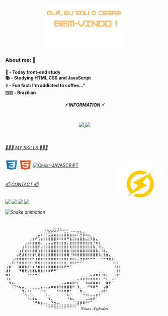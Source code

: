 <br>
 <p align="center"><a href="https://github.com/eucesar"><img width="50%" alt="⚡️ Olá, EU sou o Cesar Bem-Vindo ⚡️" src="home.png" /></a></p> 
 
<h3>About me: 💬 </h3>
 <h4>💼 - Today front-end study <br>
📚 - Studying HTML,CSS and JavaScript <br>
⚡ - Fun fact: I'm addicted to coffee..." <br>
🇧🇷 - Brazilian </h4> 

<h5 align="center">⚡️ INFORMATION ⚡️ </h5> <br>
<div align="center">
  <a href="https://github.com/eucesar">
  <img height="180em" src="https://github-readme-stats.vercel.app/api?username=eucesar&show_icons=true&theme=onedark&include_all_commits=true&count_private=true"/> 
  <img width="54%" src="https://github-readme-stats.vercel.app/api/top-langs/?username=eucesar&layout=compact&langs_count=7&theme=onedark"/>
</div>
<br>

<div><br>
<h6> 👨🏻‍💻 MY SKILLS 👨🏻‍💻 </h6>
  <img align="center" alt="Cesar-CSS" height="30" width="40" src="https://raw.githubusercontent.com/devicons/devicon/master/icons/css3/css3-original.svg">
  <img align="center" alt="Cesar-HTML" height="30" width="40" src="https://raw.githubusercontent.com/devicons/devicon/master/icons/html5/html5-original.svg">
 <img align="center" alt="Cesar-JAVASCRIPT" height="30" width="40" src="https://cdn.jsdelivr.net/gh/devicons/devicon/icons/javascript/javascript-plain.svg">
  <img align="right" alt="Cesar-pic" height="150" style="border-radius:50px;" src="lightning.png">
</div>
 <br>

<div hover:"backdrop">
<h6>📫 CONTACT 📫<h6>
<a href="https://www.linkedin.com/mwlite/in/cesar-iglesias-tecnologia"><img src="https://img.shields.io/badge/-LinkedIn-%230077B5?style=for-the-badge&logo=linkedin&logoColor=white" target="_blank"></a>
<a href = "mailto:cesaribneto.job@gmail.com"><img src="https://img.shields.io/badge/-Gmail-%23333?style=for-the-badge&logo=gmail&logoColor=white" target="_blank"></a>
<a href = "https://api.whatsapp.com/send/?phone=5511973812325"><img src="https://img.shields.io/badge/WhatsApp-25D366?style=for-the-badge&logo=whatsapp&logoColor=white"></a>
<a href="https://discord.gg/zaTUuwswz6" target="_blank"><img src="https://img.shields.io/badge/Discord-7289DA?style=for-the-badge&logo=discord&logoColor=white" target="_blank"></a> 

![Snake animation](https://github.com/eucesar/eucesar/blob/output/github-contribution-grid-snake.svg)

</div>
<div alt=assinatura>
 
 
⠀⠀⠀⠀⠀⠀⠀   ⠀⠀⠀⠀ ⢀⣀⣀⣤⣤⣄⣀⣀⠀⠀⠀⠀⠀⠀⠀⠀⠀⠀⠀⠀⠀⠀
⠀⠀⠀⠀⠀⠀⠀⠀⠀⠀⣀⡤⠶⣛⣫⣭⣥⣤⣶⣦⣬⣭⡛⠷⣶⣤⡀⠀⠀⠀⠀⠀⠀⠀⠀⠀
⠀⠀⠀⠀⠀⠀⠀⢀⣴⠞⢩⣶⣿⣿⣿⣿⠿⠿⠿⠛⣯⣽⣶⣿⣷⣬⡻⣷⣄⠀⠀⠀⠀⠀⠀⠀
⠀⠀⠀⠀⠀⢀⣴⣿⣿⣿⣿⢂⣴⣶⣶⣿⣿⣿⣿⡆⣿⣿⣿⣿⣿⣿⣿⣌⠻⣧⠀⠀⠀⠀⠀⠀
⠀⠀⠀⠀⢠⡞⣽⣿⣿⣿⢣⣿⣿⣿⣿⣿⣿⣿⣿⣧⢹⣿⣿⣿⣿⣿⣿⣿⣦⡙⣷⡀⠀⠀⠀⠀
⠀⠀⠀⢠⣟⣼⣿⣿⣿⢃⣿⣿⣿⣿⣿⣿⣿⣿⣿⣿⢘⠿⣿⣿⣿⣿⣿⣿⣿⣷⣸⣷⣄⠀⠀⠀
⠀⠀⣴⣿⣿⣿⣿⣿⡏⣸⣿⣿⣿⣿⣿⣿⣿⣿⣿⠇⣿⣷⣦⡽⠟⠛⠉⠉⠀⠈⠉⠙⠻⢷⣄⠀
⢀⣾⠋⠀⣿⣿⣿⡿⣡⠹⣿⣿⣿⣿⣿⣿⣿⣿⡿⠴⠛⠉⠀⠀⠀⠀⠀⠀⠀⠀⠀⠀⠀⠈⢿⡆
⣼⡇⠀⠀⠙⢿⣟⣼⣿⣧⣿⣿⡿⠿⠟⠛⠉⠁⠀⠀⠀⠀⠀⠀⠀⠀⠀⠀⠀⣀⡀⠀⠀⠀⢸⡇
⢻⡇⠀⠀⠀⠀⠀⠉⠉⠉⠀⠀⠀⠀⠀⠀⠀⠀⠀⠀⠀⠀⠀⢀⣀⣤⣶⣾⣿⡇⢹⡆⠀⢀⡾⠁
⠈⢿⣄⠀⠀⠀⠀⠀⠀⠀⠀⠀⠀⠀⠀⠀⠀⢀⣀⣤⣴⡶⡟⠉⠉⣿⣿⣿⣿⡇⠀⣷⡴⠛⠀⠀
⠀⠀⠉⠓⢦⣤⣀⣀⣀⣀⣀⣤⣤⣤⠶⢶⣿⣿⣿⣿⣿⠃⢹⡀⠀⠘⠻⠿⠛⠀⢠⡿⠁⠀⠀⠀
⠀⠀⠀⠀⠀⠹⣆⢻⡀⠀⠀⠈⢧⠀⠀⠀⠙⠛⠻⡟⠁⠀⠀⠻⣤⣀⠀⠀⣀⣴⠟⠁⠀⠀⠀⠀
⠀⠀⠀⠀⠀⠀⠘⢷⣵⣄⠀⠀⠈⢷⡀⠀⠀⠀⠀⠹⣦⡀⠀⠀⠀⣉⣭⡿⠋⠁⠀⠀⠀⠀⠀⠀
⠀⠀⠀⠀⠀⠀⠀⠀⠈⠛⠷⣦⣤⣀⣙⣲⣤⣀⣀⣀⣀⣉⣽⡿⠿⠛⠉⠀⠀⠀⠀⠀⠀⠀⠀⠀
⠀⠀⠀⠀⠀⠀⠀⠀⠀⠀⠀⠀⠈⠉⠉⠙⠛⠛⠋⠉⠉⠉⠀   𝒞𝑒𝓈𝒶𝓇 ℐ𝑔𝓁𝑒𝓈𝒾𝒶𝓈    
 </div>

